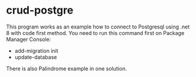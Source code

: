 # crud-postgre


This program works as an example how to connect to Postgresql using .net 8 with code first method.
You need to run this command first on Package Manager Console:
- add-migration init
- update-database

There is also Palindrome example in one solution.
